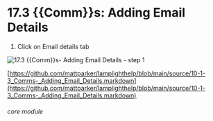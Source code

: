 # 17.3 {{Comm}}s: Adding Email Details

1. Click on Email details tab

![17.3 {{Comm}}s- Adding Email Details  - step 1](17.3_Communications-_Adding_Email_Details__im_1.png)

[https://github.com/mattparker/lamplighthelp/blob/main/source/10-1-3_Comms-_Adding_Email_Details.markdown](https://github.com/mattparker/lamplighthelp/blob/main/source/10-1-3_Comms-_Adding_Email_Details.markdown)


###### core module